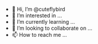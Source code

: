 - 👋 Hi, I’m @cuteflybird
- 👀 I’m interested in ...
- 🌱 I’m currently learning ...
- 💞️ I’m looking to collaborate on ...
- 📫 How to reach me ...

<!---
cuteflybird/cuteflybird is a ✨ special ✨ repository because its `README.md` (this file) appears on your GitHub profile.
You can click the Preview link to take a look at your changes.
--->
